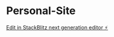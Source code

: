 # Personal-Site

[Edit in StackBlitz next generation editor ⚡️](https://stackblitz.com/~/github.com/kareemIt/Personal-Site)